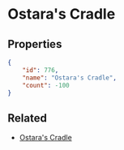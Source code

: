 # Ostara's Cradle

<no description available>

## Properties

```json
{
    "id": 776,
    "name": "Ostara's Cradle",
    "count": -100
}
```

## Related

- [Ostara's Cradle](../items/21530-ostara-s-cradle.md)


